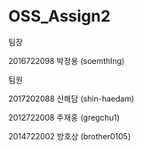 # OSS_Assign2

팀장

2016722098 박정용 (soemthlng)

팀원

2017202088 신해담 (shin-haedam)

2012722008 주재홍 (gregchu1)

2014722002 방호상 (brother0105)